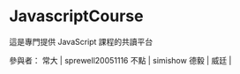 # JavascriptCourse
這是專門提供 JavaScript 課程的共讀平台

參與者：
常大 | sprewell20051116 
不點 | simishow 
德毅 | 
威廷 | 
